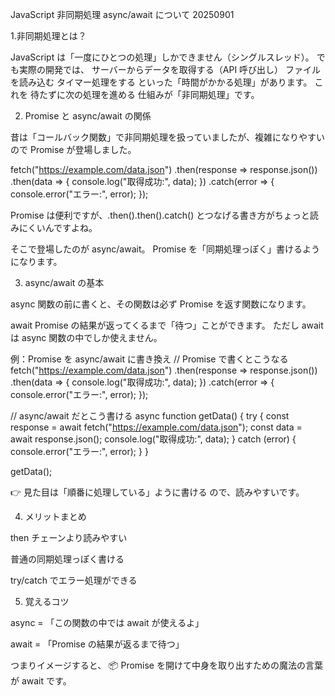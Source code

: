 JavaScript 非同期処理 async/await について 20250901

1.非同期処理とは？

JavaScript は「一度にひとつの処理」しかできません（シングルスレッド）。
でも実際の開発では、
サーバーからデータを取得する（API 呼び出し）
ファイルを読み込む
タイマー処理をする
といった「時間がかかる処理」があります。
これを 待たずに次の処理を進める 仕組みが「非同期処理」です。

2. Promise と async/await の関係

昔は「コールバック関数」で非同期処理を扱っていましたが、複雑になりやすいので Promise が登場しました。

fetch("https://example.com/data.json")
  .then(response => response.json())
  .then(data => {
    console.log("取得成功:", data);
  })
  .catch(error => {
    console.error("エラー:", error);
  });


Promise は便利ですが、.then().then().catch() とつなげる書き方がちょっと読みにくいんですよね。

そこで登場したのが async/await。
Promise を「同期処理っぽく」書けるようになります。

3. async/await の基本

async
関数の前に書くと、その関数は必ず Promise を返す関数になります。

await
Promise の結果が返ってくるまで「待つ」ことができます。
ただし await は async 関数の中でしか使えません。

例：Promise を async/await に書き換え
// Promise で書くとこうなる
fetch("https://example.com/data.json")
  .then(response => response.json())
  .then(data => {
    console.log("取得成功:", data);
  })
  .catch(error => {
    console.error("エラー:", error);
  });


// async/await だとこう書ける
async function getData() {
  try {
    const response = await fetch("https://example.com/data.json");
    const data = await response.json();
    console.log("取得成功:", data);
  } catch (error) {
    console.error("エラー:", error);
  }
}

getData();


👉 見た目は「順番に処理している」ように書ける ので、読みやすいです。

4. メリットまとめ

then チェーンより読みやすい

普通の同期処理っぽく書ける

try/catch でエラー処理ができる

5. 覚えるコツ

async = 「この関数の中では await が使えるよ」

await = 「Promise の結果が返るまで待つ」

つまりイメージすると、
📦 Promise を開けて中身を取り出すための魔法の言葉 が await です。